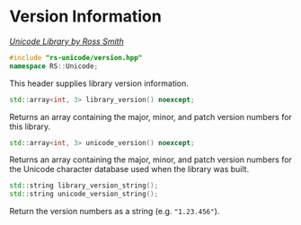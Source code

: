 # Version Information

_[Unicode Library by Ross Smith](index.html)_

```c++
#include "rs-unicode/version.hpp"
namespace RS::Unicode;
```

This header supplies library version information.

```c++
std::array<int, 3> library_version() noexcept;
```

Returns an array containing the major, minor, and patch version numbers for
this library.

```c++
std::array<int, 3> unicode_version() noexcept;
```

Returns an array containing the major, minor, and patch version numbers for
the Unicode character database used when the library was built.

```c++
std::string library_version_string();
std::string unicode_version_string();
```

Return the version numbers as a string (e.g. `"1.23.456"`).
